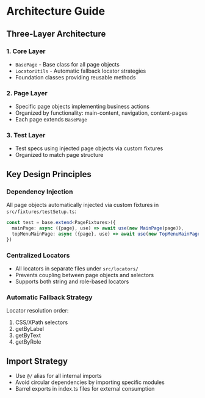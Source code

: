 # Architecture Guide

## Three-Layer Architecture

### 1. Core Layer

- `BasePage` - Base class for all page objects
- `LocatorUtils` - Automatic fallback locator strategies
- Foundation classes providing reusable methods

### 2. Page Layer

- Specific page objects implementing business actions
- Organized by functionality: main-content, navigation, content-pages
- Each page extends `BasePage`

### 3. Test Layer

- Test specs using injected page objects via custom fixtures
- Organized to match page structure

## Key Design Principles

### Dependency Injection

All page objects automatically injected via custom fixtures in `src/fixtures/testSetup.ts`:

```typescript
const test = base.extend<PageFixtures>({
  mainPage: async ({page}, use) => await use(new MainPage(page)),
  topMenuMainPage: async ({page}, use) => await use(new TopMenuMainPage(page)),
})
```

### Centralized Locators

- All locators in separate files under `src/locators/`
- Prevents coupling between page objects and selectors
- Supports both string and role-based locators

### Automatic Fallback Strategy

Locator resolution order:

1. CSS/XPath selectors
2. getByLabel
3. getByText
4. getByRole

## Import Strategy

- Use `@/` alias for all internal imports
- Avoid circular dependencies by importing specific modules
- Barrel exports in index.ts files for external consumption
